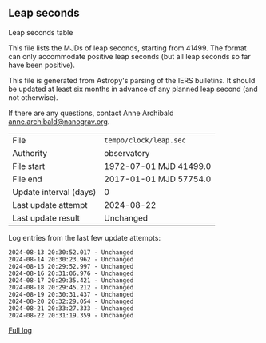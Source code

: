 
## Leap seconds

Leap seconds table

This file lists the MJDs of leap seconds, starting from 41499.
The format can only accommodate positive leap seconds (but all
leap seconds so far have been positive).

This file is generated from Astropy's parsing of the IERS
bulletins. It should be updated at least six months in advance
of any planned leap second (and not otherwise).

If there are any questions, contact Anne Archibald
<anne.archibald@nanograv.org>.

|     |     |
|:--- |:--- |
| File | `tempo/clock/leap.sec` |
| Authority | observatory |
| File start | 1972-07-01 MJD 41499.0 |
| File end | 2017-01-01 MJD 57754.0 |
| Update interval (days) | 0 |
| Last update attempt | 2024-08-22 |
| Last update result | Unchanged |

Log entries from the last few update attempts:
```
2024-08-13 20:30:52.017 - Unchanged
2024-08-14 20:30:23.962 - Unchanged
2024-08-15 20:29:52.997 - Unchanged
2024-08-16 20:31:06.976 - Unchanged
2024-08-17 20:29:35.421 - Unchanged
2024-08-18 20:29:45.212 - Unchanged
2024-08-19 20:30:31.437 - Unchanged
2024-08-20 20:32:29.054 - Unchanged
2024-08-21 20:33:27.333 - Unchanged
2024-08-22 20:31:19.359 - Unchanged
```
[Full log](https://raw.githubusercontent.com/ipta/pulsar-clock-corrections/main/log/tempo/clock/leap.sec.log)
